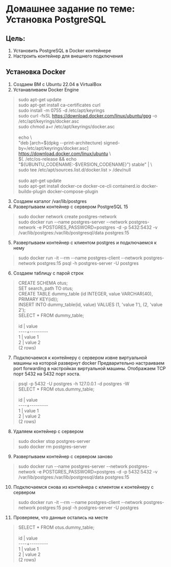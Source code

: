 # Домашнее задание по теме: Установка PostgreSQL

## Цель:

1. Установить PostgreSQL в Docker контейнере
2. Настроить контейнер для внешнего подключения

## Установка Docker

1. Создаем ВМ с Ubuntu 22.04 в VirtualBox
2. Устанавливаем Docker Engine
> sudo apt-get update <br/>
> sudo apt-get install ca-certificates curl <br/>
> sudo install -m 0755 -d /etc/apt/keyrings <br/>
> sudo curl -fsSL https://download.docker.com/linux/ubuntu/gpg -o /etc/apt/keyrings/docker.asc <br/>
> sudo chmod a+r /etc/apt/keyrings/docker.asc <br/>
>  <br/>
> echo \  <br/>
> "deb [arch=\$(dpkg --print-architecture) signed-by=/etc/apt/keyrings/docker.asc] https://download.docker.com/linux/ubuntu \ <br/>
> \$(. /etc/os-release && echo "\${UBUNTU_CODENAME:-\$VERSION_CODENAME}") stable" | \  <br/>
> sudo tee /etc/apt/sources.list.d/docker.list > /dev/null <br/>
>  <br/>
> sudo apt-get update <br/>
> sudo apt-get install docker-ce docker-ce-cli containerd.io docker-buildx-plugin docker-compose-plugin <br/>

3. Создаем каталог /var/lib/postgres
4. Развертываем контейнер с сервером PostgreSQL 15
> sudo docker network create postgres-network <br/>
> sudo docker run --name postgres-server --network postgres-network -e POSTGRES_PASSWORD=postgres -d -p 5432:5432 -v /var/lib/postgres:/var/lib/postgresql/data postgres:15 <br/>
5. Развертываем контейнер с клиентом postgres и подключаемся к нему
> sudo docker run -it --rm --name postgres-client --network postgres-network  postgres:15 psql -h postgres-server -U postgres <br/>
6. Создаем таблицу с парой строк
> CREATE SCHEMA otus; <br/>
> SET search_path TO otus; <br/>
> CREATE TABLE dummy_table (id INTEGER, value VARCHAR(40), PRIMARY KEY(id)); <br/>
> INSERT INTO dummy_table(id, value) VALUES (1, 'value 1'), (2, 'value 2'); <br/>
> SELECT * FROM dummy_table; <br/>
> <br/>
>  id |  value   <br/>
> ----+--------- <br/>
>   1 | value 1 <br/>
>   2 | value 2 <br/>
> (2 rows) <br/>
7. Подключаемся к контейнеру с сервером извне виртуальной машины на которой развернут docker
Предварительно настраиваем port forwarding в настройках виртуальной машины. Отображаем TCP порт 5432 на 5432 порт хоста.
> psql -p 5432 -U postgres -h 127.0.0.1 -d postgres -W <br/>
> SELECT * FROM otus.dummy_table; <br/>
> <br/>
>  id |  value   <br/>
> ----+--------- <br/>
>   1 | value 1 <br/>
>   2 | value 2 <br/>
> (2 rows) <br/>
8. Удаляем контейнер с сервером
> sudo docker stop postgres-server <br/>
> sudo docker rm postgres-server <br/>
9. Развертываем контейнер с сервером заново
> sudo docker run --name postgres-server --network postgres-network -e POSTGRES_PASSWORD=postgres -d -p 5432:5432 -v /var/lib/postgres:/var/lib/postgresql/data postgres:15 <br/>
10. Подключаемся снова из контейнера с клиентом к контейнеру с сервером
> sudo docker run -it --rm --name postgres-client --network postgres-network  postgres:15 psql -h postgres-server -U postgres <br/>
11. Проверяем, что данные остались на месте
> SELECT * FROM otus.dummy_table; <br/>
> <br/>
>  id |  value   <br/>
> ----+--------- <br/>
>   1 | value 1 <br/>
>   2 | value 2 <br/>
> (2 rows) <br/>
